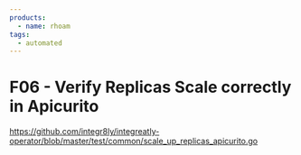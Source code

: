 ```yaml
---
products:
  - name: rhoam
tags:
  - automated
---
```


# F06 - Verify Replicas Scale correctly in Apicurito

https://github.com/integr8ly/integreatly-operator/blob/master/test/common/scale_up_replicas_apicurito.go
